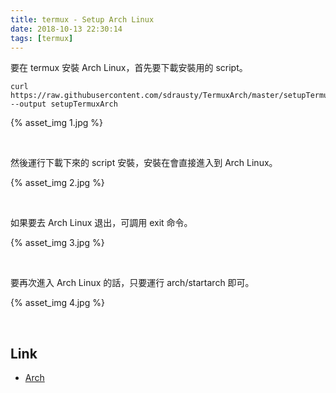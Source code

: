 ```yaml
---
title: termux - Setup Arch Linux
date: 2018-10-13 22:30:14
tags: [termux]
---
```


要在 termux 安裝 Arch Linux，首先要下載安裝用的 script。  

<!-- more -->

    curl https://raw.githubusercontent.com/sdrausty/TermuxArch/master/setupTermuxArch.sh --output setupTermuxArch

{% asset_img 1.jpg %}

</br>


然後運行下載下來的 script 安裝，安裝在會直接進入到 Arch Linux。  

{% asset_img 2.jpg %}

</br>


如果要去 Arch Linux 退出，可調用 exit 命令。  

{% asset_img 3.jpg %}

</br>


要再次進入 Arch Linux 的話，只要運行 arch/startarch 即可。  

{% asset_img 4.jpg %}

</br>


Link
----
* [Arch](https://wiki.termux.com/wiki/Arch)
